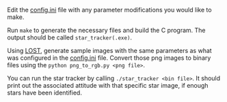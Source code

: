 Edit the [config.ini](config.ini) file with any parameter modifications you would like to make.

Run `make` to generate the necessary files and build the C program. The output should be called `star_tracker(.exe)`.

Using [LOST](https://github.com/UWCubeSat/lost), generate sample images with the same parameters as what was configured in the [config.ini](config.ini) file. Convert those png images to binary files using the `python png_to_rgb.py <png file>`.

You can run the star tracker by calling `./star_tracker <bin file>`. It should print out the associated attitude with that specific star image, if enough stars have been identified.